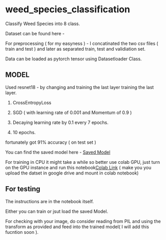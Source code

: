 # weed_species_classification
Classify Weed Species into 8 class. 

Dataset can be found here - 

For preprocessing ( for my easyness ) - I concatinated the two csv files ( train and test ) and later as separated train, 
test and validiation set.

Data can be loaded as  pytorch tensor using Datasetloader Class.

## MODEL 
Used resnet18 - by changing and training the last layer training the last layer.

1. CrossEntropyLoss

2. SGD ( with learning rate of 0.001 and Momentum of 0.9 )

3. Decaying learning rate by 0.1 every 7 epochs.

4. 10 epochs.

fortunately got 91% accuracy ( on test set )



You can find the saved model here - [Saved Model](https://drive.google.com/open?id=1JQY4GkKsEJwxX7nDyiqXrxnEK9NQGaA1)

For training in CPU it might take a while so better use colab GPU, 
just turn on the GPU instance and run this notebook[Colab Link](https://colab.research.google.com/drive/1pvh4ey8d96voFT7ROD0HQDqcjGtTcZqf?usp=sharing) ( make you you upload the datset in google drive and mount in colab notebook)

## For testing 

The instructions are in the notebook itself.

Either you can train or jsut load the saved Model.

For checking with your image, do consider reading from PIL and using the transform as provided and feed into the trained model( I will add this fucntion soon ).
